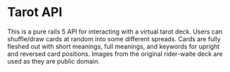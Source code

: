 # Tarot API

This is a pure rails 5 API for interacting with a virtual tarot deck. Users can
shuffle/draw cards at random into some different spreads.
Cards are fully fleshed out with short meanings, full meanings, and keywords for upright and reversed card positions.
Images from the original rider-waite deck are used as they are public domain.
